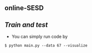 ## online-SESD

## _Train and test_
- You can simply run code by
```
$ python main.py --data 67 --visualize
```
